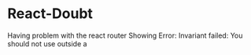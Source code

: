 # React-Doubt
Having problem with the react router
Showing 
Error: Invariant failed: You should not use <Link> outside 
a <Router>
